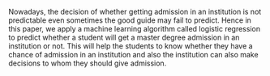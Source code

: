 Nowadays, the decision of whether getting admission in an institution is not predictable even sometimes the good guide may fail to predict. Hence in this paper, we apply a machine learning algorithm called logistic regression to predict whether  a student will get a master degree admission in an institution or not. This will help the students to know whether they have a chance of admission in an institution and also the institution can also make decisions to whom they should give admission.

